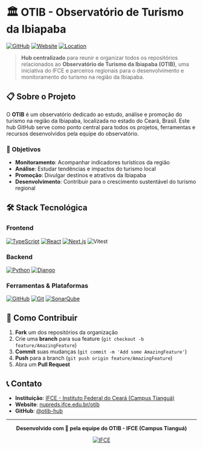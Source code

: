 # 🏛️ OTIB - Observatório de Turismo da Ibiapaba

[![GitHub](https://img.shields.io/badge/GitHub-OTIB--Hub-181717?style=for-the-badge&logo=github)](https://github.com/otib-hub)
[![Website](https://img.shields.io/badge/Website-nupreds.ifce.edu.br-0066CC?style=for-the-badge&logo=internet-explorer)](https://nupreds.ifce.edu.br/otib)
[![Location](https://img.shields.io/badge/Location-Brazil,_Ceará-009639?style=for-the-badge&logo=map-pin)](https://github.com/otib-hub)

> **Hub centralizado** para reunir e organizar todos os repositórios relacionados ao **Observatório de Turismo da Ibiapaba (OTIB)**, uma iniciativa do IFCE e parceiros regionais para o desenvolvimento e monitoramento do turismo na região da Ibiapaba.

## 📋 Sobre o Projeto

O **OTIB** é um observatório dedicado ao estudo, análise e promoção do turismo na região da Ibiapaba, localizada no estado do Ceará, Brasil. Este hub GitHub serve como ponto central para todos os projetos, ferramentas e recursos desenvolvidos pela equipe do observatório.

### 🎯 Objetivos

- **Monitoramento**: Acompanhar indicadores turísticos da região
- **Análise**: Estudar tendências e impactos do turismo local
- **Promoção**: Divulgar destinos e atrativos da Ibiapaba
- **Desenvolvimento**: Contribuir para o crescimento sustentável do turismo regional

## 🛠️ Stack Tecnológica

### Frontend

[![TypeScript](https://img.shields.io/badge/TypeScript-007ACC?style=for-the-badge&logo=typescript&logoColor=white)](https://www.typescriptlang.org/)
[![React](https://img.shields.io/badge/React-20232A?style=for-the-badge&logo=react&logoColor=61DAFB)](https://reactjs.org/)
[![Next.js](https://img.shields.io/badge/Next.js-000000?style=for-the-badge&logo=next.js&logoColor=white)](https://nextjs.org/)
![Vitest](https://img.shields.io/badge/Vitest-6E9F18?logo=vitest&logoColor=white&style=for-the-badge)

### Backend

[![Python](https://img.shields.io/badge/Python-3776AB?style=for-the-badge&logo=python&logoColor=white)](https://www.python.org/)
[![Django](https://img.shields.io/badge/Django-092E20?style=for-the-badge&logo=django&logoColor=white)](https://www.djangoproject.com/)

### Ferramentas & Plataformas

[![GitHub](https://img.shields.io/badge/GitHub-100000?style=for-the-badge&logo=github&logoColor=white)](https://github.com/)
[![Git](https://img.shields.io/badge/Git-F05032?style=for-the-badge&logo=git&logoColor=white)](https://git-scm.com/)
[![SonarQube](https://img.shields.io/badge/SonarQube-4E9BCD?style=for-the-badge&logo=sonarqube&logoColor=white)](https://www.sonarqube.org/)

## 🤝 Como Contribuir

1. **Fork** um dos repositórios da organização
2. Crie uma **branch** para sua feature (`git checkout -b feature/AmazingFeature`)
3. **Commit** suas mudanças (`git commit -m 'Add some AmazingFeature'`)
4. **Push** para a branch (`git push origin feature/AmazingFeature`)
5. Abra um **Pull Request**

## 📞 Contato

- **Instituição**: [IFCE - Instituto Federal do Ceará (Campus Tianguá)](https://ifce.edu.br/tiangua)
- **Website**: [nupreds.ifce.edu.br/otib](https://nupreds.ifce.edu.br/otib)
- **GitHub**: [@otib-hub](https://github.com/otib-hub)

---

<div align="center">

**Desenvolvido com 💚 pela equipe do OTIB - IFCE (Campus Tianguá)**

[![IFCE](https://img.shields.io/badge/Tianguá-Instituto%20Federal%20do%20Ceará-349a46?style=for-the-badge&logoColor=white)](https://www.ifce.edu.br/tiangua)

</div>
